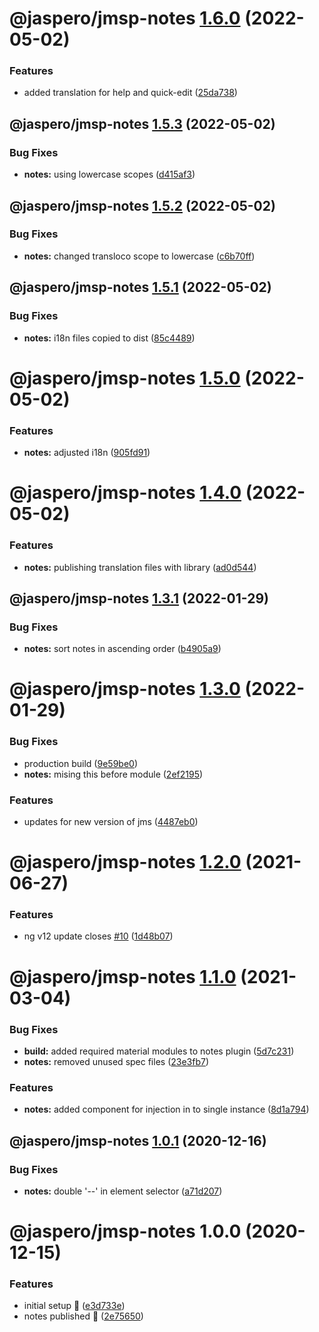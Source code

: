 # @jaspero/jmsp-notes [1.6.0](https://github.com/Jaspero/jms-plugins/compare/@jaspero/jmsp-notes@1.5.3...@jaspero/jmsp-notes@1.6.0) (2022-05-02)


### Features

* added translation for help and quick-edit ([25da738](https://github.com/Jaspero/jms-plugins/commit/25da7389c333cef464fc31df50be9f35531c3685))

## @jaspero/jmsp-notes [1.5.3](https://github.com/Jaspero/jms-plugins/compare/@jaspero/jmsp-notes@1.5.2...@jaspero/jmsp-notes@1.5.3) (2022-05-02)


### Bug Fixes

* **notes:** using lowercase scopes ([d415af3](https://github.com/Jaspero/jms-plugins/commit/d415af3f8ca8fd531d61f699fdfad36517db9996))

## @jaspero/jmsp-notes [1.5.2](https://github.com/Jaspero/jms-plugins/compare/@jaspero/jmsp-notes@1.5.1...@jaspero/jmsp-notes@1.5.2) (2022-05-02)


### Bug Fixes

* **notes:** changed transloco scope to lowercase ([c6b70ff](https://github.com/Jaspero/jms-plugins/commit/c6b70ff116f8db96dc220aec693ad9adf404f261))

## @jaspero/jmsp-notes [1.5.1](https://github.com/Jaspero/jms-plugins/compare/@jaspero/jmsp-notes@1.5.0...@jaspero/jmsp-notes@1.5.1) (2022-05-02)


### Bug Fixes

* **notes:** i18n files copied to dist ([85c4489](https://github.com/Jaspero/jms-plugins/commit/85c44895a94cc7da044cb48df608e871e7b67360))

# @jaspero/jmsp-notes [1.5.0](https://github.com/Jaspero/jms-plugins/compare/@jaspero/jmsp-notes@1.4.0...@jaspero/jmsp-notes@1.5.0) (2022-05-02)


### Features

* **notes:** adjusted i18n ([905fd91](https://github.com/Jaspero/jms-plugins/commit/905fd919d520c2844697704bfa07825e24c936b7))

# @jaspero/jmsp-notes [1.4.0](https://github.com/Jaspero/jms-plugins/compare/@jaspero/jmsp-notes@1.3.1...@jaspero/jmsp-notes@1.4.0) (2022-05-02)


### Features

* **notes:** publishing translation files with library ([ad0d544](https://github.com/Jaspero/jms-plugins/commit/ad0d544901aab3c8c8f1092f7137f1ead2a43c3a))

## @jaspero/jmsp-notes [1.3.1](https://github.com/Jaspero/jms-plugins/compare/@jaspero/jmsp-notes@1.3.0...@jaspero/jmsp-notes@1.3.1) (2022-01-29)


### Bug Fixes

* **notes:** sort notes in ascending order ([b4905a9](https://github.com/Jaspero/jms-plugins/commit/b4905a9266d2974e6f18d5e39df05f1343fc60a5))

# @jaspero/jmsp-notes [1.3.0](https://github.com/Jaspero/jms-plugins/compare/@jaspero/jmsp-notes@1.2.0...@jaspero/jmsp-notes@1.3.0) (2022-01-29)


### Bug Fixes

* production build ([9e59be0](https://github.com/Jaspero/jms-plugins/commit/9e59be032a64677e705c937f7a05e41940353ee3))
* **notes:** mising this before module ([2ef2195](https://github.com/Jaspero/jms-plugins/commit/2ef2195f7d6d56f188802cfc4ad69c6ba19c4ee8))


### Features

* updates for new version of jms ([4487eb0](https://github.com/Jaspero/jms-plugins/commit/4487eb03c1b72884a1525ab66a2dbb53b00f0f6a))

# @jaspero/jmsp-notes [1.2.0](https://github.com/Jaspero/jms-plugins/compare/@jaspero/jmsp-notes@1.1.0...@jaspero/jmsp-notes@1.2.0) (2021-06-27)


### Features

* ng v12 update closes [#10](https://github.com/Jaspero/jms-plugins/issues/10) ([1d48b07](https://github.com/Jaspero/jms-plugins/commit/1d48b070c3ce51c702ae9d2987a828b6e587efdc))

# @jaspero/jmsp-notes [1.1.0](https://github.com/Jaspero/jms-plugins/compare/@jaspero/jmsp-notes@1.0.1...@jaspero/jmsp-notes@1.1.0) (2021-03-04)


### Bug Fixes

* **build:** added required material modules to notes plugin ([5d7c231](https://github.com/Jaspero/jms-plugins/commit/5d7c231b8949ac5c8133b70671ceb3b894b374d9))
* **notes:** removed unused spec files ([23e3fb7](https://github.com/Jaspero/jms-plugins/commit/23e3fb7cbe12c180add3b156978933fbcd0609b5))


### Features

* **notes:** added component for injection in to single instance ([8d1a794](https://github.com/Jaspero/jms-plugins/commit/8d1a794986023510e5ea65e4286de4ca12f28298))

## @jaspero/jmsp-notes [1.0.1](https://github.com/Jaspero/jms-plugins/compare/@jaspero/jmsp-notes@1.0.0...@jaspero/jmsp-notes@1.0.1) (2020-12-16)


### Bug Fixes

* **notes:** double '--' in element selector ([a71d207](https://github.com/Jaspero/jms-plugins/commit/a71d207438e9b14b09667cfe7450bf2b7188d760))

# @jaspero/jmsp-notes 1.0.0 (2020-12-15)


### Features

* initial setup :tada: ([e3d733e](https://github.com/Jaspero/jms-plugins/commit/e3d733e3dc1073dfd4275240c0563cd334eb308c))
* notes published :tada: ([2e75650](https://github.com/Jaspero/jms-plugins/commit/2e75650b76037b29ef9eb335aa283f22ca4d49bb))
